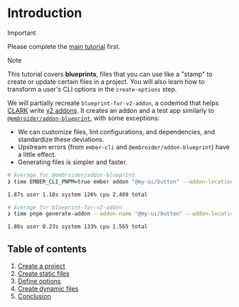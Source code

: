 # Introduction

> [!IMPORTANT]
> Please complete the [main tutorial](../ember-codemod-rename-test-modules/00-introduction.md) first.

> [!NOTE]
> This tutorial covers **blueprints**, files that you can use like a "stamp" to create or update certain files in a project. You will also learn how to transform a user's CLI options in the `create-options` step.

We will partially recreate `blueprint-for-v2-addon`, a codemod that helps [CLARK](https://www.clark.io/) write [v2 addons](https://rfcs.emberjs.com/id/0507-embroider-v2-package-format/). It creates an addon and a test app similarly to [`@embroider/addon-blueprint`](https://github.com/embroider-build/addon-blueprint), with some exceptions:

- We can customize files, lint configurations, and dependencies, and standardize these deviations.
- Upstream errors (from `ember-cli` and `@embroider/addon-blueprint`) have a little effect. 
- Generating files is simpler and faster.

```sh
# Average for @embroider/addon-blueprint
❯ time EMBER_CLI_PNPM=true ember addon "@my-ui/button" --addon-location "ui/button" --blueprint "@embroider/addon-blueprint" --pnpm --skip-npm --typescript

1.87s user 1.18s system 126% cpu 2.409 total
```

```sh
# Average for blueprint-for-v2-addon
❯ time pnpm generate-addon --addon-name "@my-ui/button" --addon-location "ui/button"

1.86s user 0.23s system 133% cpu 1.565 total
```


## Table of contents

1. [Create a project](./01-create-a-project.md)
1. [Create static files](./02-create-static-files.md)
1. [Define options](./03-define-options.md)
1. [Create dynamic files](./04-create-dynamic-files.md)
1. [Conclusion](./05-conclusion.md)

